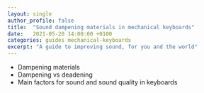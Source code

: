 ```yaml
---
layout: single
author_profile: false
title:  "Sound dampening materials in mechanical keyboards"
date:   2021-05-20 14:00:00 +0100
categories: guides mechanical-keyboards
excerpt: "A guide to improving sound, for you and the world"
---
```


- Dampening materials
- Dampening vs deadening
- Main factors for sound and sound quality in keyboards